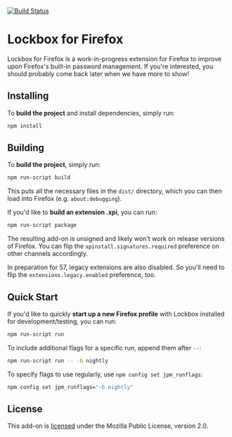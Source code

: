 [![Build Status](https://travis-ci.org/mozilla-lockbox/lockbox-extension.svg?branch=master)](https://travis-ci.org/mozilla-lockbox/lockbox-extension)

# Lockbox for Firefox

Lockbox for Firefox is a work-in-progress extension for Firefox to improve upon
Firefox's built-in password management. If you're interested, you should
probably come back later when we have more to show!

## Installing

To **build the project** and install dependencies, simply run:

```sh
npm install
```

## Building

To **build the project**, simply run:

```sh
npm run-script build
```

This puts all the necessary files in the `dist/` directory, which you can then
load into Firefox (e.g. `about:debugging`).

If you'd like to **build an extension .xpi**, you can run:

```sh
npm run-script package
```

The resulting add-on is unsigned and likely won't work on release versions of
Firefox. You can flip the `xpinstall.signatures.required` preference on other
channels accordingly.

In preparation for 57, legacy extensions are also disabled. So you'll need to flip the `extensions.legacy.enabled` preference, too.

## Quick Start

If you'd like to quickly **start up a new Firefox profile** with Lockbox
installed for development/testing, you can run:

```sh
npm run-script run
```

To include additional flags for a specific run, append them after `--`:

```sh
npm run-script run -- -b nightly
```

To specify flags to use regularly, use `npm config set jpm_runflags`:

```sh
npm config set jpm_runflags="-b nightly"
```

## License

This add-on is [licensed][license-link] under the Mozilla Public License,
version 2.0.

[license-link]: /LICENSE

